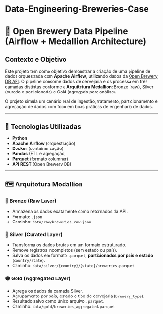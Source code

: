 # Data-Engineering-Breweries-Case

# 🍺 Open Brewery Data Pipeline (Airflow + Medallion Architecture)

## Contexto e Objetivo

Este projeto tem como objetivo demonstrar a criação de uma pipeline de dados orquestrada com **Apache Airflow**, utilizando dados da [Open Brewery DB API](https://www.openbrewerydb.org/). O pipeline consome dados de cervejaria e os processa em três camadas distintas conforme a **Arquitetura Medallion**: Bronze (raw), Silver (curado e particionado) e Gold (agregado para análise).

O projeto simula um cenário real de ingestão, tratamento, particionamento e agregação de dados com foco em boas práticas de engenharia de dados.

---

## 🔧 Tecnologias Utilizadas

- **Python**
- **Apache Airflow** (orquestração)
- **Docker** (containerização)
- **Pandas** (ETL e agregação)
- **Parquet** (formato columnar)
- **API REST** (Open Brewery DB)

---

## 🗺️ Arquitetura Medallion

### 🔹 Bronze (Raw Layer)
- Armazena os dados exatamente como retornados da API.
- Formato: `.json`
- Caminho: `data/raw/breweries_raw.json`

### 🔸 Silver (Curated Layer)
- Transforma os dados brutos em um formato estruturado.
- Remove registros incompletos (sem estado ou país).
- Salva os dados em formato `.parquet`, **particionados por país e estado** (`country/state`).
- Caminho: `data/silver/{country}/{state}/breweries.parquet`

### 🟡 Gold (Aggregated Layer)
- Agrega os dados da camada Silver.
- Agrupamento por país, estado e tipo de cervejaria (`brewery_type`).
- Resultado salvo como único arquivo `.parquet`.
- Caminho: `data/gold/breweries_aggregated.parquet`

